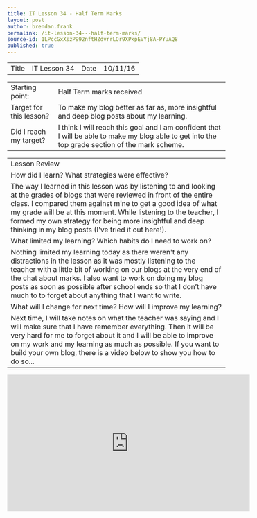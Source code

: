 ```yaml
---
title: IT Lesson 34 - Half Term Marks
layout: post
author: brendan.frank
permalink: /it-lesson-34---half-term-marks/
source-id: 1LPccGxXszP992nftHZdvrrLOr9XPkpEVYj8A-PYuAQ8
published: true
---
```

<table>
  <tr>
    <td>Title</td>
    <td>IT Lesson 34</td>
    <td>Date</td>
    <td>10/11/16</td>
  </tr>
</table>


<table>
  <tr>
    <td>Starting point:</td>
    <td>Half Term marks received</td>
  </tr>
  <tr>
    <td>Target for this lesson?</td>
    <td>To make my blog better as far as, more insightful and deep blog posts about my learning.</td>
  </tr>
  <tr>
    <td>Did I reach my target? </td>
    <td>I think I will reach this goal and I am confident that I will be able to make my blog able to get into the top grade section of the mark scheme.</td>
  </tr>
</table>


<table>
  <tr>
    <td>Lesson Review</td>
  </tr>
  <tr>
    <td>How did I learn? What strategies were effective? </td>
  </tr>
  <tr>
    <td>The way I learned in this lesson was by listening to and looking at the grades of blogs that were reviewed in front of the entire class. I compared them against mine to get a good idea of what my grade will be at this moment. While listening  to the teacher, I formed my own strategy for being more insightful and deep thinking in my blog posts (I've tried it out here!).</td>
  </tr>
  <tr>
    <td>What limited my learning? Which habits do I need to work on? </td>
  </tr>
  <tr>
    <td>Nothing limited my learning today as there weren't any distractions in the lesson as it was mostly listening to the teacher with a little bit of working on our blogs at the very end of the chat about marks. I also want to work on doing my blog posts as soon as possible after school ends so that I don’t have much to to forget about anything that I want to write. </td>
  </tr>
  <tr>
    <td>What will I change for next time? How will I improve my learning?</td>
  </tr>
  <tr>
    <td>Next time, I will take notes on what the teacher was saying and I will make sure that I have remember everything. Then it will be very hard for me to forget about it and I will be able to improve on my work and my learning as much as possible. If you want to build your own blog, there is a video below to show you how to do so...</td>
  </tr>
</table>


<p><iframe width="560" height="315" src="https://www.youtube.com/embed/x352fsLm3gE" frameborder="0" allowfullscreen></iframe></p>

